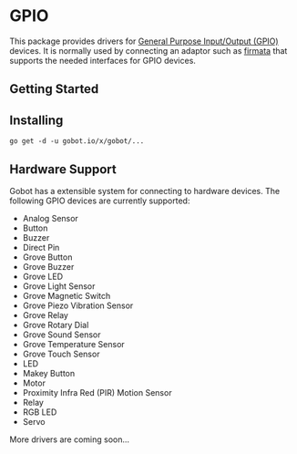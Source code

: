 # GPIO

This package provides drivers for [General Purpose Input/Output (GPIO)](https://en.wikipedia.org/wiki/General_Purpose_Input/Output) devices. It is normally used by connecting an adaptor such as [firmata](https://gobot.io/x/gobot/platforms/firmata) that supports the needed interfaces for GPIO devices.

## Getting Started

## Installing
```
go get -d -u gobot.io/x/gobot/...
```

## Hardware Support
Gobot has a extensible system for connecting to hardware devices. The following GPIO devices are currently supported:
  - Analog Sensor
  - Button
  - Buzzer
  - Direct Pin
  - Grove Button
  - Grove Buzzer
  - Grove LED
  - Grove Light Sensor
  - Grove Magnetic Switch
  - Grove Piezo Vibration Sensor
  - Grove Relay
  - Grove Rotary Dial
  - Grove Sound Sensor
  - Grove Temperature Sensor
  - Grove Touch Sensor
  - LED
  - Makey Button
  - Motor
  - Proximity Infra Red (PIR) Motion Sensor
  - Relay
  - RGB LED
  - Servo

More drivers are coming soon...
